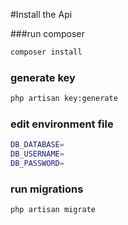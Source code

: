 #Install the Api

###run composer
```sh
composer install
```

### generate key
```sh
php artisan key:generate
```

### edit environment file
```sh
DB_DATABASE=
DB_USERNAME=
DB_PASSWORD=
```

### run migrations
```sh
php artisan migrate
```

